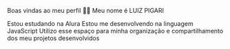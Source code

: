 Boas vindas ao meu perfil 💙💙
Meu nome é LUIZ PIGARI

Estou estudando na Alura
Estou me desenvolvendo na linguagem JavaScript
Utilizo esse espaço para minha organização e compartilhamento dos meu projetos desenvolvidos

